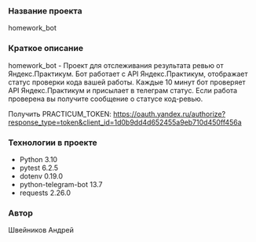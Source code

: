 ### Название проекта
homework_bot

### Краткое описание
homework_bot - Проект для отслеживания результата ревью от Яндекс.Практикум.
Бот работает с API Яндекс.Практикум, отображает статус проверки кода вашей работы. Каждые 10 минут бот проверяет API Яндекс.Практикум и присылает в телеграм статус. Если работа проверена вы получите сообщение о статусе код-ревью.

Получить PRACTICUM_TOKEN: https://oauth.yandex.ru/authorize?response_type=token&client_id=1d0b9dd4d652455a9eb710d450ff456a

### Технологии в проекте
- Python 3.10
- pytest 6.2.5
- dotenv 0.19.0
- python-telegram-bot 13.7
- requests 2.26.0

### Автор
Швейников Андрей
